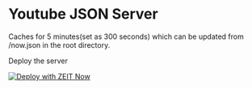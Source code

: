 # Youtube JSON Server

Caches for 5 minutes(set as 300 seconds) which can be updated from /now.json in the root directory. 

Deploy the server

[![Deploy with ZEIT Now](https://zeit.co/button)](https://zeit.co/new/project?template=https://github.com/p4n1k/videokit-kartun-anak)

